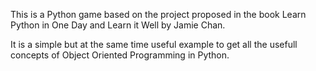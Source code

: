 This is a Python game based on the project proposed in the book Learn Python in One Day and Learn it Well by Jamie Chan.

It is a simple but at the same time useful example to get all the usefull concepts of Object Oriented Programming in Python.
